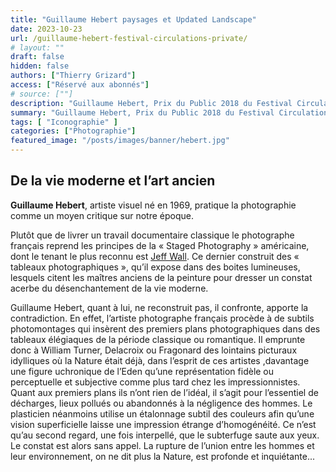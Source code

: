 ```yaml
---
title: "Guillaume Hebert paysages et Updated Landscape"
date: 2023-10-23
url: /guillaume-hebert-festival-circulations-private/
# layout: ""
draft: false
hidden: false
authors: ["Thierry Grizard"]
access: ["Réservé aux abonnés"]
# source: [""]
description: "Guillaume Hebert, Prix du Public 2018 du Festival Circulations(s), pratique la photographie comme un moyen critique sur notre époque, dans la série Updated Landscape il confronte la modernité à des paysages sublimés de la peinture classique"
summary: "Guillaume Hebert, Prix du Public 2018 du Festival Circulations(s), pratique la photographie comme un moyen critique sur notre époque, dans la série Updated Landscape il confronte la modernité à des paysages sublimés de la peinture classique"
tags: [ "Iconographie" ]
categories: ["Photographie"]
featured_image: "/posts/images/banner/hebert.jpg"
---
```

## De la vie moderne et l’art ancien

**Guillaume Hebert**, artiste visuel né en 1969, pratique la photographie comme un moyen critique sur notre époque.

Plutôt que de livrer un travail documentaire classique le photographe français reprend les principes de la « Staged Photography » américaine, dont le tenant le plus reconnu est [Jeff Wall](/jeff-wall-la-photographie-mise-en-scene/). Ce dernier construit des « tableaux photographiques », qu’il expose dans des boites lumineuses, lesquels citent les maîtres anciens de la peinture pour dresser un constat acerbe du désenchantement de la vie moderne.

Guillaume Hebert, quant à lui, ne reconstruit pas, il confronte, apporte la contradiction. En effet, l’artiste photographe français procède à de subtils photomontages qui insèrent des premiers plans photographiques dans des tableaux élégiaques de la période classique ou romantique. Il emprunte donc à William Turner, Delacroix ou Fragonard des lointains picturaux idylliques où la Nature était déjà, dans l’esprit de ces artistes ,davantage une figure uchronique de l’Eden qu’une représentation fidèle ou perceptuelle et subjective comme plus tard chez les impressionnistes. Quant aux premiers plans ils n’ont rien de l’idéal, il s’agit pour l’essentiel de décharges, lieux pollués ou abandonnés à la négligence des hommes. Le plasticien néanmoins utilise un étalonnage subtil des couleurs afin qu’une vision superficielle laisse une impression étrange d’homogénéité. Ce n’est qu’au second regard, une fois interpellé, que le subterfuge saute aux yeux. Le constat est alors sans appel. La rupture de l’union entre les hommes et leur environnement, on ne dit plus la Nature, est profonde et inquiétante...